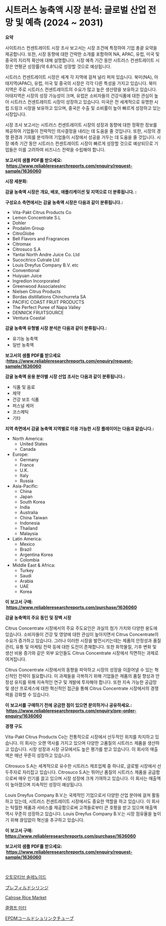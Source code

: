<p><h1>시트러스 농축액 시장 분석: 글로벌 산업 전망 및 예측 (2024 ~ 2031)</h1></p><p><strong>요약</strong></p>
<p><p>사이트러스 컨센트레이트 시장 조사 보고서는 시장 조건에 특정하여 기업 총괄 요약을 제공합니다. 또한, 시장 동향에 대한 간략한 소개를 포함하여 NA, APAC, 유럽, 미국 및 중국의 지리적 확산에 대해 설명합니다. 시장 예측 기간 동안 시트러스 컨센트레이트 시장은 연평균 성장률(약 6.8%)로 성장할 것으로 예상됩니다.</p><p>시트러스 컨센트레이트 시장은 세계 각 지역에 걸쳐 널리 퍼져 있습니다. 북미(NA), 아태지역(APAC), 유럽, 미국 및 중국의 시장은 각각 다른 특성을 가지고 있습니다. 북미 지역은 주로 시트러스 컨센트레이트의 수요가 많고 높은 생산량을 보유하고 있습니다. 아태지역은 시장의 성장 가능성이 크며, 유럽은 소비자들의 건강식품에 대한 관심이 높아 시트러스 컨센트레이트 시장이 성장하고 있습니다. 미국은 전 세계적으로 유명한 시럽 드링크 시장을 보유하고 있으며, 중국은 수출 및 소비률이 높아 빠르게 성장하고 있는 시장입니다.</p><p>시장 조사 보고서는 시트러스 컨센트레이트 시장의 성장과 동향에 대한 정확한 정보를 제공하여 기업들이 전략적인 의사결정을 내리는 데 도움을 줄 것입니다. 또한, 시장의 경쟁 환경과 기회를 분석하여 기업들이 시장에서 성공을 거두는 데 도움을 줄 것입니다. 시장 예측 기간 동안 시트러스 컨센트레이트 시장이 빠르게 성장할 것으로 예상되므로 기업들은 이를 고려하여 비즈니스 전략을 수립해야 합니다.</p></p>
<p><strong>보고서의 샘플 PDF를 받으세요: &nbsp;<a href="https://www.reliableresearchreports.com/enquiry/request-sample/1636060">https://www.reliableresearchreports.com/enquiry/request-sample/1636060</a></strong></p>
<p><strong>시장 세분화:</strong></p>
<p><strong> 감귤 농축액 시장은 개요, 배포, 애플리케이션 및 지역으로 더 분류됩니다. :</strong></p>
<p><strong>구성요소 측면에서는 감귤 농축액 시장은 다음과 같이 분류됩니다.:</strong></p>
<p><ul><li>Vita-Pakt Citrus Products Co</li><li>Lemon Concentrate S.L</li><li>Dohler</li><li>Prodalim Group</li><li>CitroGlobe</li><li>Bell Flavors and Fragrances</li><li>Citromax</li><li>Citrosuco S.A</li><li>Yantai North Andre Juice Co. Ltd</li><li>Sucocitrico Cutrale Ltd</li><li>Louis Dreyfus Company B.V. etc</li><li>Conventional</li><li>Huiyuan Juice</li><li>Ingredion Incorporated</li><li>Greenwood AssociatesInc</li><li>Nielsen Citrus Products</li><li>Bordas distillations Chinchurreta SA</li><li>PACIFIC COAST FRUIT PRODUCTS</li><li>The Perfect Puree of Napa Valley</li><li>DENNICK FRUITSOURCE</li><li>Ventura Coastal</li></ul></p>
<p><strong> 감귤 농축액 유형별 시장 분석은 다음과 같이 분류됩니다.:</strong></p>
<p><ul><li>유기농 농축액</li><li>일반 농축액</li></ul></p>
<p><strong>보고서의 샘플 PDF를 받으세요 :<a href="https://www.reliableresearchreports.com/enquiry/request-sample/1636060">https://www.reliableresearchreports.com/enquiry/request-sample/1636060</a></strong></p>
<p><strong> 감귤 농축액 응용 분야별 시장 산업 조사는 다음과 같이 분류됩니다.:</strong></p>
<p><ul><li>식품 및 음료</li><li>제약</li><li>건강 보조 식품</li><li>퍼스널 케어</li><li>코스메틱</li><li>기타</li></ul></p>
<p><strong>지역 측면에서 감귤 농축액 지역별로 이용 가능한 시장 플레이어는 다음과 같습니다.:</strong></p>
<p><ul>
    <li>
        North America:
        <ul>
            <li>United States</li>
            <li>Canada</li>
        </ul>
    </li>
    <li>
        Europe:
        <ul>
            <li>Germany</li>
            <li>France</li>
            <li>U.K.</li>
            <li>Italy</li>
            <li>Russia</li>
        </ul>
    </li>
    <li>
        Asia-Pacific:
        <ul>
            <li>China</li>
            <li>Japan</li>
            <li>South Korea</li>
            <li>India</li>
            <li>Australia</li>
            <li>China Taiwan</li>
            <li>Indonesia</li>
            <li>Thailand</li>
            <li>Malaysia</li>
        </ul>
    </li>
    <li>
        Latin America:
        <ul>
            <li>Mexico</li>
            <li>Brazil</li>
            <li>Argentina Korea</li>
            <li>Colombia</li>
        </ul>
    </li>
    <li>
        Middle East & Africa:
        <ul>
            <li>Turkey</li>
            <li>Saudi</li>
            <li>Arabia</li>
            <li>UAE</li>
            <li>Korea</li>
        </ul>
    </li>
    </ul></p>
<p><strong>이 보고서 구매: &nbsp;<a href="https://www.reliableresearchreports.com/purchase/1636060">https://www.reliableresearchreports.com/purchase/1636060</a></strong></p>
<p><strong>감귤 농축액의 주요 동인 및 장벽 시장</strong></p>
<p><p>Citrus Concentrate 시장에서의 주요 주도요인은 과실의 첨가 가치와 다양한 용도에 있습니다. 소비자들이 건강 및 영양에 대한 관심이 높아지면서 Citrus Concentrate의 수요가 증가하고 있습니다. 그러나 이러한 시장을 발전시키는데는 제품의 안정성과 품질 관리, 유통 및 마케팅 전략 등에 대한 도전이 존재합니다. 또한 화학물질, 기후 변화 및 생산 비용 증가와 같은 외부 요인들도 Citrus Concentrate 시장에서 직면하는 과제로 여겨집니다.</p><p>Citrus Concentrate 시장에서의 동향을 파악하고 시장의 성장을 이끌어낼 수 있는 혁신적인 전략이 필요합니다. 이 과제들을 극복하기 위해 기업들은 제품의 품질 향상과 안정성 유지를 위해 지속적인 연구 및 개발에 투자해야 합니다. 또한 지속 가능한 공급망 및 생산 프로세스에 대한 혁신적인 접근을 통해 Citrus Concentrate 시장에서의 경쟁력을 강화할 수 있습니다.</p></p>
<p><strong>이 보고서를 구매하기 전에 궁금한 점이 있으면 문의하거나 공유하세요.: &nbsp;<a href="https://www.reliableresearchreports.com/enquiry/pre-order-enquiry/1636060">https://www.reliableresearchreports.com/enquiry/pre-order-enquiry/1636060</a></strong></p>
<p><strong>경쟁 구도</strong></p>
<p><p>Vita-Pakt Citrus Products Co는 전통적으로 시장에서 선두적인 위치를 차지하고 있습니다. 이 회사는 오랜 역사를 가지고 있으며 다양한 고품질의 시트러스 제품을 생산하고 있습니다. 시장 성장과 시장 규모에서도 높은 평가를 받고 있습니다. 이 회사의 매출액은 매년 꾸준히 성장하고 있습니다.</p><p>Citrosuco S.A는 세계적으로 유수한 시트러스 제조업체 중 하나로, 글로벌 시장에서 선두주자로 자리잡고 있습니다. Citrosuco S.A는 뛰어난 품질의 시트러스 제품을 공급함으로써 매우 인기를 끌고 있으며 시장 성장에 크게 기여하고 있습니다. 이 회사는 매출액이 높아졌으며 지속적인 성장이 예상됩니다.</p><p>Louis Dreyfus Company B.V.는 국제적인 기업으로서 다양한 산업 분야에 걸쳐 활동하고 있는데, 시트러스 컨센트레이트 시장에서도 중요한 역할을 하고 있습니다. 이 회사는 탁월한 제품과 서비스를 제공함으로써 고객들로부터 큰 호평을 받고 있으며 매출액 역시 꾸준히 성장하고 있습니다. Louis Dreyfus Company B.V.는 시장 점유율을 높이기 위해 끊임없이 혁신을 추구하고 있습니다.</p></p>
<p><strong>이 보고서 구매: &nbsp; <a href="https://www.reliableresearchreports.com/purchase/1636060">https://www.reliableresearchreports.com/purchase/1636060</a></strong></p>
<p><strong>보고서의 샘플 PDF를 받으세요: &nbsp;<a href="https://www.reliableresearchreports.com/enquiry/request-sample/1636060">https://www.reliableresearchreports.com/enquiry/request-sample/1636060</a></strong><strong></strong></p>
<p>&nbsp;</p>
<p><p><a href="https://github.com/TobyKub4685/Market-Research-Report-List-1/blob/main/16244407602.md">오토모티브 솔레노이드</a></p><p><a href="https://medium.com/@vivakuvalis2005/%E3%83%97%E3%83%AA%E3%83%95%E3%82%A3%E3%83%AB%E3%83%89%E3%82%B7%E3%83%AA%E3%83%B3%E3%82%B8%E5%B8%82%E5%A0%B4-%E7%AB%B6%E4%BA%89%E5%88%86%E6%9E%90-%E5%B8%82%E5%A0%B4%E5%8B%95%E5%90%91-2031%E5%B9%B4%E3%81%BE%E3%81%A7%E3%81%AE%E4%BA%88%E6%B8%AC-2f0a21a46f20">プレフィルドシリンジ</a></p><p><a href="https://issuu.com/reportprime-2/docs/calrose-rice-market-size-2030.pptx">Calrose Rice Market</a></p><p><a href="https://medium.com/@hulk678678/%ED%81%B4%EB%9E%A8%ED%94%84-%EB%AF%B8%ED%84%B0-%EC%8B%9C%EC%9E%A5-%EB%B6%84%EC%84%9D-%EB%B0%8F-%EA%B7%9C%EB%AA%A8-%EC%98%88%EC%B8%A1%EC%9D%80-2024%EB%85%84%EB%B6%80%ED%84%B0-2031%EB%85%84%EA%B9%8C%EC%A7%80%EC%9D%98-%EA%B8%B0%EA%B0%84%EC%9D%84-%EB%8C%80%EC%83%81%EC%9C%BC%EB%A1%9C-%ED%95%A9%EB%8B%88%EB%8B%A4-4002fd758b1a">클램프 미터</a></p><p><a href="https://medium.com/@gordonjast2023/epdm%E3%82%B3%E3%83%BC%E3%83%AB%E3%83%89%E3%82%B7%E3%83%A5%E3%83%AA%E3%83%B3%E3%82%AF%E3%83%81%E3%83%A5%E3%83%BC%E3%83%93%E3%83%B3%E3%82%B0%E3%81%AE%E5%B8%82%E5%A0%B4%E3%82%B7%E3%82%A7%E3%82%A2%E3%81%AE%E9%80%B2%E5%8C%96%E3%81%A8%E5%B8%82%E5%A0%B4%E6%88%90%E9%95%B7%E3%83%88%E3%83%AC%E3%83%B3%E3%83%89-2024%E5%B9%B4-2031%E5%B9%B4-699fd648647b">EPDMコールドシュリンクチューブ</a></p></p>